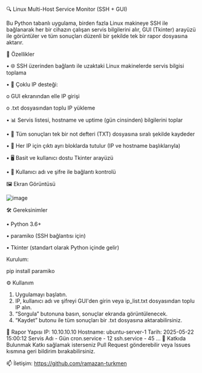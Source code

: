 🔍 Linux Multi-Host Service Monitor (SSH + GUI)

Bu Python tabanlı uygulama, birden fazla Linux makineye SSH ile bağlanarak her bir cihazın çalışan servis bilgilerini alır, GUI (Tkinter) arayüzü ile görüntüler ve tüm sonuçları düzenli bir şekilde tek bir rapor dosyasına aktarır.

🚀 Özellikler

•	🌐 SSH üzerinden bağlantı ile uzaktaki Linux makinelerde servis bilgisi toplama

•	👥 Çoklu IP desteği:

o	GUI ekranından elle IP girişi

o	.txt dosyasından toplu IP yükleme

•	📊 Servis listesi, hostname ve uptime (gün cinsinden) bilgilerini toplar

•	💾 Tüm sonuçları tek bir not defteri (TXT) dosyasına sıralı şekilde kaydeder

•	🧩 Her IP için çıktı ayrı bloklarda tutulur (IP ve hostname başlıklarıyla)

•	🖥️ Basit ve kullanıcı dostu Tkinter arayüzü

•	🔐 Kullanıcı adı ve şifre ile bağlantı kontrolü

🖼️ Ekran Görüntüsü


 ![image](https://github.com/user-attachments/assets/40690d63-78a2-49b5-a7a8-a674f36a81b8)

🛠️ Gereksinimler

•	Python 3.6+

•	paramiko (SSH bağlantısı için)

•	Tkinter (standart olarak Python içinde gelir)

Kurulum:

pip install paramiko

⚙️ Kullanım

1.	Uygulamayı başlatın.
3.	IP, kullanıcı adı ve şifreyi GUI'den girin veya ip_list.txt dosyasından toplu IP alın.
4.	“Sorgula” butonuna basın, sonuçlar ekranda görüntülenecek.
5.	“Kaydet” butonu ile tüm sonuçları bir .txt dosyasına aktarabilirsiniz.

   
📁 Rapor Yapısı
IP: 10.10.10.10 Hostname: ubuntu-server-1 Tarih: 2025-05-22 15:00:12
Servis Adı - Gün
cron.service - 12 ssh.service - 45 ...
📌 Katkıda Bulunmak Katkı sağlamak isterseniz Pull Request gönderebilir veya Issues kısmına geri bildirim bırakabilirsiniz.

📫 İletişim: https://github.com/ramazan-turkmen
